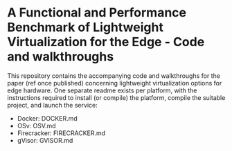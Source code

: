 # A Functional and Performance Benchmark of Lightweight Virtualization for the Edge - Code and walkthroughs

This repository contains the accompanying code and walkthroughs for the paper (ref once published) concerning lightweight virtualization options for edge hardware.
One separate readme exists per platform, with the instructions required to install (or compile) the platform, compile the suitable project, and launch the service:

* Docker: DOCKER.md
* OSv: OSV.md
* Firecracker: FIRECRACKER.md
* gVisor: GVISOR.md
